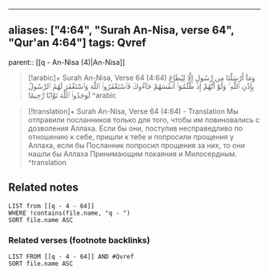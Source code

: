 
---
aliases: ["4:64", "Surah An-Nisa, verse 64", "Qur'an 4:64"]
tags: Qvref
---

parent:: [[q - An-Nisa (4)|An-Nisa]]

> [!arabic]+ Surah An-Nisa, Verse 64 (4:64)
> <span class="quran-arabic">وَمَآ أَرْسَلْنَا مِن رَّسُولٍ إِلَّا لِيُطَاعَ بِإِذْنِ ٱللَّهِ ۚ وَلَوْ أَنَّهُمْ إِذ ظَّلَمُوٓا۟ أَنفُسَهُمْ جَآءُوكَ فَٱسْتَغْفَرُوا۟ ٱللَّهَ وَٱسْتَغْفَرَ لَهُمُ ٱلرَّسُولُ لَوَجَدُوا۟ ٱللَّهَ تَوَّابًا رَّحِيمًا</span>
^arabic

> [!translation]+ Surah An-Nisa, Verse 64 (4:64) - Translation
> Мы отправили посланников только для того, чтобы им повиновались с дозволения Аллаха. Если бы они, поступив несправедливо по отношению к себе, пришли к тебе и попросили прощения у Аллаха, если бы Посланник попросил прощения за них, то они нашли бы Аллаха Принимающим покаяния и Милосердным.
^translation



## Related notes
```dataview
LIST from [[q - 4 - 64]]
WHERE !contains(file.name, "q - ")
SORT file.name ASC
```

### Related verses (footnote backlinks)
```dataview
LIST FROM [[q - 4 - 64]] AND #Qvref
SORT file.name ASC
```

